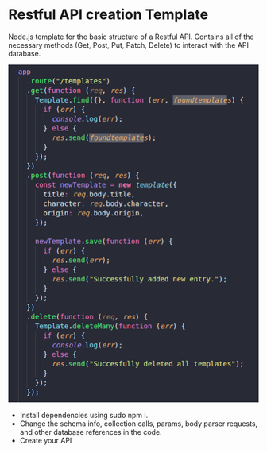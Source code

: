 # Restful API creation Template

Node.js template for the basic structure of a Restful API. Contains all of the necessary methods (Get, Post, Put, Patch, Delete) to interact with the API database.

![](image.png)

- Install dependencies using sudo npm i. 
- Change the schema info, collection calls, params, body parser requests, and other database references in the code.
- Create your API

